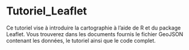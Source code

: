 # Tutoriel_Leaflet
Ce tutoriel vise à introduire la cartographie à l’aide de R et du package Leaflet. Vous trouverez dans les documents fournis le fichier GeoJSON contenant les données, le tutoriel ainsi que le code complet. 

